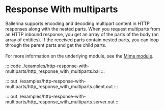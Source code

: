 # Response With multiparts

Ballerina supports encoding and decoding multipart content in HTTP responses along with the nested parts.
When you request multiparts from an HTTP inbound response, you get an array of the parts of the body (an array of
entities). If the received parts contain nested parts, you can loop through the parent parts and get the child parts.<br/><br/>
For more information on the underlying module, 
see the [Mime module](https://docs.central.ballerina.io/ballerina/mime/latest/).


::: code ./examples/http-response-with-multiparts/http_response_with_multiparts.bal :::

::: out ./examples/http-response-with-multiparts/http_response_with_multiparts.client.out :::

::: out ./examples/http-response-with-multiparts/http_response_with_multiparts.server.out :::